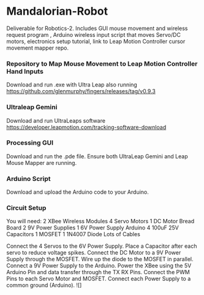 # Mandalorian-Robot
Deliverable for Robotics-2. Includes GUI mouse movement and wireless request program , Arduino wireless input script that moves Servo/DC motors, electronics setup tutorial, link to Leap Motion Controller cursor movement mapper repo.

### Repository to Map Mouse Movement to Leap Motion Controller Hand Inputs
Download and run .exe with Ultra Leap also running
https://github.com/glenmurphy/fingers/releases/tag/v0.9.3

### Ultraleap Gemini
Download and run UltraLeaps software
https://developer.leapmotion.com/tracking-software-download

### Processing GUI
Download and run the .pde file. Ensure both UltraLeap Gemini and Leap Mouse Mapper are running.

### Arduino Script
Download and upload the Arduino code to your Arduino.

### Circuit Setup
You will need:
2 XBee Wireless Modules
4 Servo Motors
1 DC Motor
Bread Board
2 9V Power Supplies
1 6V Power Supply
Arduino
4 100uF 25V Capacitors
1 MOSFET
1 1N4007 Diode
Lots of Cables

Connect the 4 Servos to the 6V Power Supply. Place a Capacitor after each servo to reduce voltage spikes. Connect the DC Motor to a 9V Power Supply through the MOSFET. Wire up the diode to the MOSFET in parallel. Connect a 9V Power Supply to the Arduino. Power the XBee using the 5V Arduino Pin and data transfer through the TX RX Pins. Connect the PWM Pins to each Servo Motor and MOSFET. Connect each Power Supply to a common ground (Arduino).
![]
